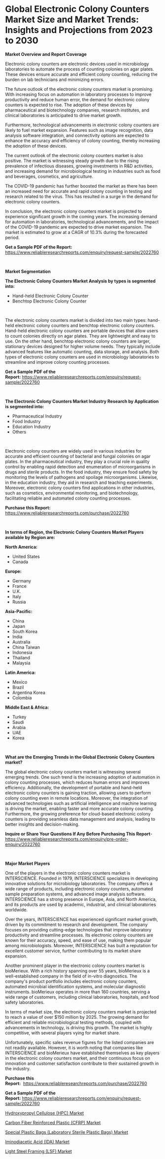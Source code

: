 <p><h1>Global Electronic Colony Counters Market Size and Market Trends: Insights and Projections from 2023 to 2030</h1></p><p><strong>Market Overview and Report Coverage</strong></p>
<p><p>Electronic colony counters are electronic devices used in microbiology laboratories to automate the process of counting colonies on agar plates. These devices ensure accurate and efficient colony counting, reducing the burden on lab technicians and minimizing errors.</p><p>The future outlook of the electronic colony counters market is promising. With increasing focus on automation in laboratory processes to improve productivity and reduce human error, the demand for electronic colony counters is expected to rise. The adoption of these devices by pharmaceutical and biotechnology companies, research institutes, and clinical laboratories is anticipated to drive market growth.</p><p>Furthermore, technological advancements in electronic colony counters are likely to fuel market expansion. Features such as image recognition, data analysis software integration, and connectivity options are expected to enhance the accuracy and efficiency of colony counting, thereby increasing the adoption of these devices.</p><p>The current outlook of the electronic colony counters market is also positive. The market is witnessing steady growth due to the rising prevalence of infectious diseases, growing investments in R&D activities, and increasing demand for microbiological testing in industries such as food and beverages, cosmetics, and agriculture.</p><p>The COVID-19 pandemic has further boosted the market as there has been an increased need for accurate and rapid colony counting in testing and research related to the virus. This has resulted in a surge in the demand for electronic colony counters.</p><p>In conclusion, the electronic colony counters market is projected to experience significant growth in the coming years. The increasing demand for automation in laboratories, technological advancements, and the impact of the COVID-19 pandemic are expected to drive market expansion. The market is estimated to grow at a CAGR of 10.3% during the forecasted period.</p></p>
<p><strong>Get a Sample PDF of the Report:</strong> <a href="https://www.reliableresearchreports.com/enquiry/request-sample/2022760">https://www.reliableresearchreports.com/enquiry/request-sample/2022760</a></p>
<p>&nbsp;</p>
<p><strong>Market Segmentation</strong></p>
<p><strong>The Electronic Colony Counters Market Analysis by types is segmented into:</strong></p>
<p><ul><li>Hand-held Electronic Colony Counter</li><li>Benchtop Electronic Colony Counter</li></ul></p>
<p>&nbsp;</p>
<p><p>The electronic colony counters market is divided into two main types: hand-held electronic colony counters and benchtop electronic colony counters. Hand-held electronic colony counters are portable devices that allow users to count colonies directly on agar plates. They are lightweight and easy to use. On the other hand, benchtop electronic colony counters are larger, stationary devices designed for higher volume needs. They typically include advanced features like automatic counting, data storage, and analysis. Both types of electronic colony counters are used in microbiology laboratories to streamline and improve colony counting processes.</p></p>
<p><strong>Get a Sample PDF of the Report:</strong>&nbsp;<a href="https://www.reliableresearchreports.com/enquiry/request-sample/2022760">https://www.reliableresearchreports.com/enquiry/request-sample/2022760</a></p>
<p>&nbsp;</p>
<p><strong>The Electronic Colony Counters Market Industry Research by Application is segmented into:</strong></p>
<p><ul><li>Pharmaceutical Industry</li><li>Food Industry</li><li>Education Industry</li><li>Others</li></ul></p>
<p>&nbsp;</p>
<p><p>Electronic colony counters are widely used in various industries for accurate and efficient counting of bacterial and fungal colonies on agar plates. In the pharmaceutical industry, they play a crucial role in quality control by enabling rapid detection and enumeration of microorganisms in drugs and sterile products. In the food industry, they ensure food safety by monitoring the levels of pathogens and spoilage microorganisms. Likewise, in the education industry, they aid in research and teaching experiments. Moreover, electronic colony counters find applications in other industries, such as cosmetics, environmental monitoring, and biotechnology, facilitating reliable and automated colony counting processes.</p></p>
<p><strong>Purchase this Report:</strong>&nbsp; <a href="https://www.reliableresearchreports.com/purchase/2022760">https://www.reliableresearchreports.com/purchase/2022760</a></p>
<p>&nbsp;</p>
<p><strong>In terms of Region, the Electronic Colony Counters Market Players available by Region are:</strong></p>
<p>
    <p> <strong> North America: </strong>
        <ul>
            <li>United States</li>
            <li>Canada</li>
        </ul>
        </p> 
    <p> <strong> Europe: </strong>
        <ul>
            <li>Germany</li>
            <li>France</li>
            <li>U.K.</li>
            <li>Italy</li>
            <li>Russia</li>
        </ul>
        </p> 
    <p> <strong> Asia-Pacific: </strong>
        <ul>
            <li>China</li>
            <li>Japan</li>
            <li>South Korea</li>
            <li>India</li>
            <li>Australia</li>
            <li>China Taiwan</li>
            <li>Indonesia</li>
            <li>Thailand</li>
            <li>Malaysia</li>
        </ul>
        </p> 
    <p> <strong> Latin America: </strong>
        <ul>
            <li>Mexico</li>
            <li>Brazil</li>
            <li>Argentina Korea</li>
            <li>Colombia</li>
        </ul>
        </p> 
    <p> <strong> Middle East & Africa: </strong>
        <ul>
            <li>Turkey</li>
            <li>Saudi</li>
            <li>Arabia</li>
            <li>UAE</li>
            <li>Korea</li>
        </ul>
    </p>
    </p>
<p>&nbsp;</p>
<p><strong>What are the Emerging Trends in the Global Electronic Colony Counters market?</strong></p>
<p><p>The global electronic colony counters market is witnessing several emerging trends. One such trend is the increasing adoption of automation in colony counting processes, which reduces human errors and improves efficiency. Additionally, the development of portable and hand-held electronic colony counters is gaining traction, allowing users to perform colony counting even in remote locations. Moreover, the integration of advanced technologies such as artificial intelligence and machine learning is driving the market, enabling faster and more accurate colony counting. Furthermore, the growing preference for cloud-based electronic colony counters is providing seamless data management and analysis, leading to better insights and decision-making.</p></p>
<p><strong>Inquire or Share Your Questions If Any Before Purchasing This Report</strong>- <a href="https://www.reliableresearchreports.com/enquiry/pre-order-enquiry/2022760">https://www.reliableresearchreports.com/enquiry/pre-order-enquiry/2022760</a></p>
<p>&nbsp;</p>
<p><strong>Major Market Players</strong></p>
<p><p>One of the players in the electronic colony counters market is INTERSCIENCE. Founded in 1979, INTERSCIENCE specializes in developing innovative solutions for microbiology laboratories. The company offers a wide range of products, including electronic colony counters, automated sample preparation systems, and advanced image analysis software. INTERSCIENCE has a strong presence in Europe, Asia, and North America, and its products are used by academic, industrial, and clinical laboratories worldwide.</p><p>Over the years, INTERSCIENCE has experienced significant market growth, driven by its commitment to research and development. The company focuses on providing cutting-edge technologies that improve laboratory productivity and streamline processes. Its electronic colony counters are known for their accuracy, speed, and ease of use, making them popular among microbiologists. Moreover, INTERSCIENCE has built a reputation for excellent customer service, further contributing to its market share expansion.</p><p>Another prominent player in the electronic colony counters market is bioMerieux. With a rich history spanning over 55 years, bioMerieux is a well-established company in the field of in-vitro diagnostics. The company's product portfolio includes electronic colony counters, automated microbial identification systems, and molecular diagnostic instruments. bioMerieux operates in more than 160 countries, serving a wide range of customers, including clinical laboratories, hospitals, and food safety laboratories.</p><p>In terms of market size, the electronic colony counters market is projected to reach a value of over $150 million by 2025. The growing demand for efficient and reliable microbiological testing methods, coupled with advancements in technology, is driving this growth. The market is highly competitive, with several players vying for market share.</p><p>Unfortunately, specific sales revenue figures for the listed companies are not readily available. However, it is worth noting that companies like INTERSCIENCE and bioMerieux have established themselves as key players in the electronic colony counters market, and their continuous focus on innovation and customer satisfaction contribute to their sustained growth in the industry.</p></p>
<p><strong>Purchase this Report:</strong>&nbsp;&nbsp;<a href="https://www.reliableresearchreports.com/purchase/2022760">https://www.reliableresearchreports.com/purchase/2022760</a></p>
<p></p>
<p><strong>Get a Sample PDF of the Report:</strong>&nbsp;<a href="https://www.reliableresearchreports.com/enquiry/request-sample/2022760">https://www.reliableresearchreports.com/enquiry/request-sample/2022760</a></p>
<p><p><a href="https://medium.com/@lorenzmayer1995/hydroxypropyl-cellulose-hpc-market-research-report-its-history-and-forecast-2023-to-2030-fa0a67895e7a">Hydroxypropyl Cellulose (HPC) Market</a></p><p><a href="https://medium.com/@merrittrice2023/carbon-fiber-reinforced-plastic-cfrp-market-size-cagr-trends-2024-2030-c397f4e2b888">Carbon Fiber Reinforced Plastic (CFRP) Market</a></p><p><a href="https://medium.com/@noelkunzei1/special-plastic-bags-laboratory-sterile-plastic-bags-market-report-reveals-the-latest-trends-and-992e351d5d6c">Special Plastic Bags (Laboratory Sterile Plastic Bags) Market</a></p><p><a href="https://medium.com/@reganklocko456458/iminodiacetic-acid-ida-market-size-market-outlook-and-market-forecast-2023-to-2030-f481e98ddc48">Iminodiacetic Acid (IDA) Market</a></p><p><a href="https://medium.com/@paulmcglynn6456/light-steel-framing-lsf-market-trends-and-market-analysis-forecasted-for-period-2023-2030-8062834343df">Light Steel Framing (LSF) Market</a></p></p>